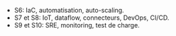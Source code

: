 - S6: IaC, automatisation, auto-scaling.
- S7 et S8: IoT, dataflow, connecteurs, DevOps, CI/CD.
- S9 et S10: SRE, monitoring, test de charge.
